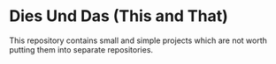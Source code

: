 # Dies Und Das (This and That)

This repository contains small and simple projects which are not worth putting them into separate repositories.
